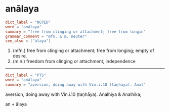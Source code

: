 # anālaya

``` toml
dict_label = "NCPED"
word = "anālaya"
summary = "free from clinging or attachment; free from longin"
grammar_comment = "mfn. & m. neuter"
see_also = ["ālaya"]
```

1. (mfn.) free from clinging or attachment; free from longing; empty of desire.
2. (m.n.) freedom from clinging or attachment, independence

--------------------

``` toml
dict_label = "PTS"
word = "anālaya"
summary = "aversion, doing away with Vin.i.10 (taṇhāya). Anal"
```

aversion, doing away with Vin.i.10 (taṇhāya). Analhiya & Analhika;

an \+ ālaya

